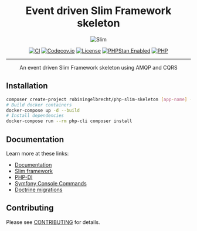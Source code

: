 <h1 align="center">Event driven Slim Framework skeleton</h1>

<p align="center">
	<img src="https://github.com/robiningelbrecht/slim-skeleton-ddd-amqp/raw/master/readme/slim-new.webp" alt="Slim">
</p>

<p align="center">
<a href="https://github.com/robiningelbrecht/slim-skeleton-ddd-amqp/actions/workflows/ci.yml"><img src="https://github.com/robiningelbrecht/slim-skeleton-ddd-amqp/actions/workflows/ci.yml/badge.svg" alt="CI"></a>
<a href="https://codecov.io/gh/robiningelbrecht/php-slim-skeleton" ><img src="https://codecov.io/gh/robiningelbrecht/php-slim-skeleton/branch/master/graph/badge.svg?token=hgnlFWvWvw" alt="Codecov.io"/></a>
<a href="https://github.com/robiningelbrecht/slim-skeleton-ddd-amqp/blob/master/LICENSE"><img src="https://img.shields.io/github/license/robiningelbrecht/slim-skeleton-ddd-amqp?color=428f7e&logo=open%20source%20initiative&logoColor=white" alt="License"></a>
<a href="https://phpstan.org/"><img src="https://img.shields.io/badge/PHPStan-level%208-succes.svg?logo=php&logoColor=white&color=31C652" alt="PHPStan Enabled"></a>
<a href="https://php.net/"><img src="https://img.shields.io/packagist/php-v/robiningelbrecht/php-slim-skeleton/dev-master?color=%23777bb3&logo=php&logoColor=white" alt="PHP"></a>
</p>

---

<p align="center">
    An event driven Slim Framework skeleton using AMQP and CQRS
</p>

## Installation

```bash
composer create-project robiningelbrecht/php-slim-skeleton [app-name] --no-install --ignore-platform-reqs --stability=dev
# Build docker containers
docker-compose up -d --build
# Install dependencies
docker-compose run --rm php-cli composer install
```

## Documentation

Learn more at these links:

- [Documentation](https://php-slim-skeleton.robiningelbrecht.be/)
- [Slim framework](https://www.slimframework.com)
- [PHP-DI](https://php-di.org/)
- [Symfony Console Commands](https://symfony.com/doc/current/console.html)
- [Doctrine migrations](https://www.doctrine-project.org/projects/doctrine-migrations/en/3.6/)

## Contributing

Please see [CONTRIBUTING](https://php-slim-skeleton.robiningelbrecht.be/contribute) for details.
